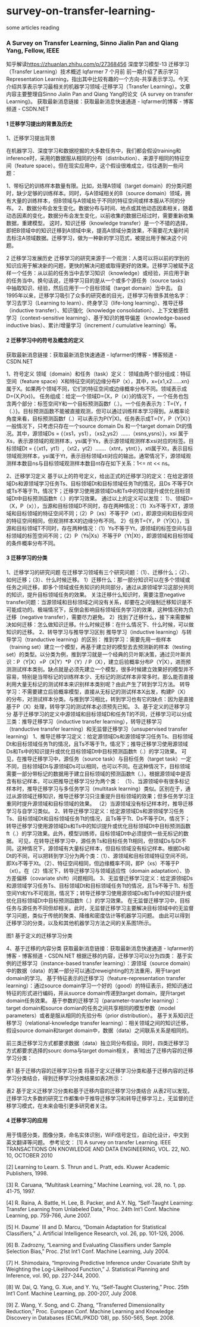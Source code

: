 # survey-on-transfer-learning-
some articles reading

### A Survey on Transfer Learning, Sinno Jialin Pan and Qiang Yang, Fellow, IEEE
知乎解读<https://zhuanlan.zhihu.com/p/27368456>
深度学习模型-13 迁移学习（Transfer Learning）技术概述
lqfarmer
7 个月前
前一期介绍了表示学习Representation Learning，指出其中比较有趣的一个方向-共享表示学习。今天介绍共享表示学习最相关的机器学习领域-迁移学习（Transfer Learning）。文章内容主要整理自Sinno Jialin Pan and Qiang Yang的论文《A survey on transfer Learning》。
获取最新消息链接：获取最新消息快速通道 - lqfarmer的博客 - 博客频道 - CSDN.NET

#### 1 迁移学习提出的背景及历史

1、迁移学习提出背景

在机器学习、深度学习和数据挖掘的大多数任务中，我们都会假设training和inference时，采用的数据服从相同的分布（distribution）、来源于相同的特征空间（feature space）。但在现实应用中，这个假设很难成立，往往遇到一些问题：

1、带标记的训练样本数量有限。比如，处理A领域（target domain）的分类问题时，缺少足够的训练样本。同时，与A领域相关的B（source domain）领域，拥有大量的训练样本，但B领域与A领域处于不同的特征空间或样本服从不同的分布。
2、数据分布会发生变化。数据分布与时间、地点或其他动态因素相关，随着动态因素的变化，数据分布会发生变化，以前收集的数据已经过时，需要重新收集数据，重建模型。
这时，知识迁移（knowledge transfer）是一个不错的选择，即把B领域中的知识迁移到A领域中来，提高A领域分类效果，不需要花大量时间去标注A领域数据。迁移学习，做为一种新的学习范式，被提出用于解决这个问题。

2 迁移学习发展历史
迁移学习的研究来源于一个观测：人类可以将以前的学到的知识应用于解决新的问题，更快的解决问题或取得更好的效果。迁移学习被赋予这样一个任务：从以前的任务当中去学习知识（knowledge）或经验，并应用于新的任务当中。换句话说，迁移学习目的是从一个或多个源任务（source tasks）中抽取知识、经验，然后应用于一个目标领域（target domain）当中去。
自1995年以来，迁移学习吸引了众多的研究者的目光，迁移学习有很多其他名字：学习去学习（Learning to learn）、终身学习（life-long learning）、推导迁移（inductive transfer）、知识强化（knowledge consolidation）、上下文敏感性学习（context-sensitive learning）、基于知识的推导偏差（knowledge-based inductive bias）、累计/增量学习（increment / cumulative learning）等。

#### 2 迁移学习中的符号及概念的定义
获取最新消息链接：获取最新消息快速通道 - lqfarmer的博客 - 博客频道 - CSDN.NET

1、符号定义
领域（domain）和任务（task）定义：
领域由两个部分组成：特征空间（feature space）X和特征空间的边缘分布P（x），其中，x={x1,x2......xn} 属于X。如果两个领域不同，它们的特征空间或边缘概率分布不同。领域表示成D={X,P(x)}。
任务组成：给定一个领域D={X，P（x）}的情况下，一个任务也包含两个部分：标签空间Y和一个目标预测函数f（.）。一个任务表示为：T={Y，f（.）}。目标预测函数不能被直接观测，但可以通过训练样本学习得到。从概率论角度来看，目标预测函数f（.）可以表示为P(Y|X)。任务表示成T={Y，P（Y|X）}
一般情况下，只考虑只存在一个source domain Ds 和一个target domain Dt的情况。其中，源领域Ds = {（xs1，ys1），（xs2,ys2）......（xsns,ysns）}，xsi 属于Xs，表示源领域的观测样本，ysi属于Ys，表示源领域观测样本xsi对应的标签。目标领域Dt = {（xt1，yt1）,（xt2，yt2）.......（xtnt，ytnt）}，xti属于Xt，表示目标领域观测样本，ysi属于Yt，表示目标领域xti对应的输出。通常情况下，源领域观测样本数目ns与目标领域观测样本数目nt存在如下关系：1<= nt << ns。

2、迁移学习定义
基于以上的符号定义，给出正式的迁移学习的定义：在给定源领域Ds和源领域学习任务Ts、目标领域Dt和目标领域任务Tt的情况，且Ds 不等于Dt或Ts不等于Tt，情况下；迁移学习使用源领域Ds和Ts中的知识提升或优化目标领域Dt中目标预测函数ft（.）的学习效果。
通过以上的定义可以发现：
1）、领域D=（X，P（x）），当源和目标领域D不同时，存在两种情况：（1）Xs不等于XT，源领域和目标领域的特征空间不同；（2）P（xs）不等于P（xt），即源空间和目标空间的特征空间相同，但观测样本X的边缘分布不同。
2）任务T={Y，P（Y|X）}，当源和目标领域T不同时，存在两种情况：（1）Ys不等于Yt，源领域的标签空间与目标领域的标签空间不同；（2）P（Ys|Xs）不等于P（Yt|Xt），即源领域和目标领域的条件概率分布不同。

#### 3 迁移学习的分类
1、迁移学习的研究问题
在迁移学习领域有三个研究问题：（1）、迁移什么；（2）、如何迁移；（3）、什么时候迁移。
1）迁移什么：那一部分知识可以在多个领域或任务之间迁移，即多个领域或任务知识的共同部分，通过从源领域学习这部分共同的知识，提升目标领域任务的效果。
关注迁移什么知识时，需要注意negative transfer问题：当源领域和目标领域之间没有关系，却要在之间强制迁移知识是不可能成功的。极端情况下，反倒会影响目标领域任务学习的效果，这种情况称为负迁移（negative transfer），需要尽力避免。
2）找到了迁移什么，接下来需要解决如何迁移：怎么做知识迁移。什么时候迁移：在什么情况下、什么时候，可以做知识的迁移。
2、转导学习与推导学习区别
推导学习（inductive learning）与转导学习（tranductive learning）的区别：
推到学习：需要先用一些样本（training set）建立一个模型，再基于建立好的模型去去预测新的样本（testing set）的类型。以分类为例，推到学习就是一个经典的贝叶斯决策，通过贝叶斯共识：P（Y|X）=P（X|Y）*P（Y）/ P（X），建立后验概率分布P（Y|X），进而预测测试样本类别。缺点就是必须先建立一个模型，很多时候建立效果好的模型并不容易，特别是当带标记的训练样本少、无标记的测试样本非常多时。那么能否直接利用大量无标记的测试样本来识别样本类别呢？由此产生了转到学习方法。
转导学习：不需要建立后验概率模型，直接从无标记的测试样本X出发，构建P（X）的分布，对测试样本分类。与推到学习相比，转到学习也有它的缺点：因为是直接基于P（X）处理，转导学习的测试样本必须预先已知。
3、基于定义的迁移学习分
基于迁移学习的定义中源领域和目标领域D和任务T的不同，迁移学习可以分成三类：推导迁移学习（inductive transfer learning），转导迁移学习（tranductive transfer learning）和无监督迁移学习（unsupervised transfer learning）
1、推导迁移学习定义：给定源领域Ds和源领域学习任务Ts、目标领域Dt和目标领域任务Tt的情况，且Ts不等于Tt，情况下；推导迁移学习使用源领域Ds和Ts中的知识提升或优化目标领域Dt中目标预测函数ft（.）的学习效果。
可见，在推导迁移学习中，源任务（source task）与目标任务（target task）一定不同，目标领域Dt与源领域Ds可以相同，也可以不同。在这种情况下，目标领域需要一部分带标记的数据用于建立目标领域的预测函数ft（.）。根据源领域中是否含有标记样本，可以把推导迁移学习分为两个类：
（1）、当源领域中有很多标记样本时，推导迁移学习与多任务学习（multitask learning）类似。区别在于，通过从源领域迁移知识，推导迁移学习只注重提升目标领域的效果；但多任务学习注重同时提升源领域和目标领域的效果。
（2）当源领域没有标记样本时，推导迁移学习与自学习类似。
2、转导迁移学习定义：给定源领域Ds和源领域学习任务Ts、目标领域Dt和目标领域任务Tt的情况，且Ts等于Tt、Ds不等于Dt，情况下；转导迁移学习使用源领域Ds和Ts中的知识提升或优化目标领域Dt中目标预测函数ft（.）的学习效果。此外，模型训练师，目标领域Dt中必须提供一些无标记的数据。
可见，在转导迁移学习中，源任务Ts和目标任务Tt相同，但领域Ds与Dt不同。这种情况下，源领域有大量标记样本，但目标领域没有标记样本。根据Ds和Dt的不同，可以把转到学习分为两个类：（1）、源领域和目标领域特征空间不同，即Xs不等于Xt。（2）、特征空间相同，但边缘概率不同，即P（xs）不等于P（xt）。在（2）情况下，转导迁移学习与领域适应性（domain adaptation）、协方差偏移（covariate shift）问题相同。
3、无监督迁移学习定义：给定源领域Ds和源领域学习任务Ts、目标领域Dt和目标领域任务Tt的情况，且Ts不等于Tt、标签空间Yt和Ys不可观测，情况下；转导迁移学习使用源领域Ds和Ts中的知识提升或优化目标领域Dt中目标预测函数ft（.）的学习效果。
在无监督迁移学习中，目标任务与源任务不同但却相关。此时，无监督迁移学习主要解决目标领域中的无监督学习问题，类似于传统的聚类、降维和密度估计等机器学习问题。
由此可以得到迁移学习的分类，以及和其他机器学习方法之间的关系图1所示。

图1 基于定义的迁移学习分类

4、基于迁移的内容分类
获取最新消息链接：获取最新消息快速通道 - lqfarmer的博客 - 博客频道 - CSDN.NET
根据迁移的内容，迁移学习可以分为四类：
基于实例的迁移学习（instance-based transfer learning）：源领域（source domain）中的数据（data）的某一部分可以通过reweighting的方法重用，用于target domain的学习。
基于特征表示的迁移学习（feature-representation transfer learning）：通过source domain学习一个好的（good）的特征表示，把知识通过特征的形式进行编码，并从suorce domain传递到target domain，提升target domain任务效果。
基于参数的迁移学习（parameter-transfer learning）：target domain和source domian的任务之间共享相同的模型参数（model parameters）或者是服从相同的先验分布（prior distribution）。
基于关系知识迁移学习（relational-knowledge transfer learning）：相关领域之间的知识迁移，假设source domain和target domain中，数据（data）之间联系关系是相同的。

前三类迁移学习方式都要求数据（data）独立同分布假设。同时，四类迁移学习方式都要求选择的sourc doma与target domain相关，
表1给出了迁移内容的迁移学习分类：

表1 基于迁移内容的迁移学习分类
将基于定义迁移学习分类和基于迁移内容的迁移学习分类结合，得到迁移学习分类结果如表2所示：

表2 基于定义迁移学习分类和基于迁移内容的迁移学习分类结合
从表2可以发现，迁移学习大多数的研究工作都集中于推导迁移学习和转导迁移学习上，无监督的迁移学习模式，在未来会吸引更多研究者关注。

#### 4 迁移学习的应用
用于情感分类，图像分类，命名实体识别，WiFi信号定位，自动化设计，中文到英文翻译等问题。
参考论文：
[1] A survey on transfer Learning. IEEE TRANSACTIONS ON KNOWLEDGE AND DATA ENGINEERING, VOL. 22, NO. 10, OCTOBER 2010

[2] Learning to Learn. S. Thrun and L. Pratt, eds. Kluwer Academic Publishers, 1998.

[3] R. Caruana, “Multitask Learning,” Machine Learning, vol. 28, no. 1, pp. 41-75, 1997.

[4] R. Raina, A. Battle, H. Lee, B. Packer, and A.Y. Ng, “Self-Taught Learning: Transfer Learning from Unlabeled Data,” Proc. 24th Int’l Conf. Machine Learning, pp. 759-766, June 2007.

[5] H. Daume´ III and D. Marcu, “Domain Adaptation for Statistical Classifiers,” J. Artificial Intelligence Research, vol. 26, pp. 101-126, 2006.

[6] B. Zadrozny, “Learning and Evaluating Classifiers under Sample Selection Bias,” Proc. 21st Int’l Conf. Machine Learning, July 2004.

[7] H. Shimodaira, “Improving Predictive Inference under Covariate Shift by Weighting the Log-Likelihood Function,” J. Statistical Planning and Inference, vol. 90, pp. 227-244, 2000.

[8] W. Dai, Q. Yang, G. Xue, and Y. Yu, “Self-Taught Clustering,” Proc. 25th Int’l Conf. Machine Learning, pp. 200-207, July 2008.

[9] Z. Wang, Y. Song, and C. Zhang, “Transferred Dimensionality Reduction,” Proc. European Conf. Machine Learning and Knowledge Discovery in Databases (ECML/PKDD ’08), pp. 550-565, Sept. 2008.

